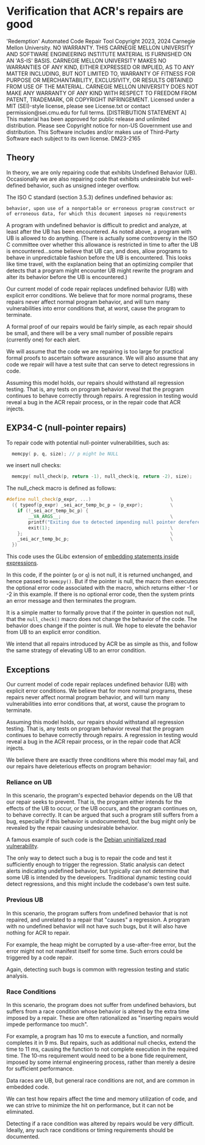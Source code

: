 # Verification that ACR's repairs are good

<legal>
'Redemption' Automated Code Repair Tool
Copyright 2023, 2024 Carnegie Mellon University.
NO WARRANTY. THIS CARNEGIE MELLON UNIVERSITY AND SOFTWARE ENGINEERING
INSTITUTE MATERIAL IS FURNISHED ON AN 'AS-IS' BASIS. CARNEGIE MELLON
UNIVERSITY MAKES NO WARRANTIES OF ANY KIND, EITHER EXPRESSED OR IMPLIED,
AS TO ANY MATTER INCLUDING, BUT NOT LIMITED TO, WARRANTY OF FITNESS FOR
PURPOSE OR MERCHANTABILITY, EXCLUSIVITY, OR RESULTS OBTAINED FROM USE OF
THE MATERIAL. CARNEGIE MELLON UNIVERSITY DOES NOT MAKE ANY WARRANTY OF ANY
KIND WITH RESPECT TO FREEDOM FROM PATENT, TRADEMARK, OR COPYRIGHT
INFRINGEMENT.
Licensed under a MIT (SEI)-style license, please see License.txt or
contact permission@sei.cmu.edu for full terms.
[DISTRIBUTION STATEMENT A] This material has been approved for public
release and unlimited distribution.  Please see Copyright notice for
non-US Government use and distribution.
This Software includes and/or makes use of Third-Party Software each
subject to its own license.
DM23-2165
</legal>

## Theory

In theory, we are only repairing code that exhibits Undefined Behavior (UB). Occasionally we are also repairing code that exhibits undesirable but well-defined behavior, such as unsigned integer overflow.

The ISO C standard (section 3.5.3) defines undefined behavior as:

    behavior, upon use of a nonportable or erroneous program construct or of erroneous data, for which this document imposes no requirements

A program with undefined behavior is difficult to predict and analyze, at least after the UB has been encountered. As noted above, a program with UB is allowed to do anything.   (There is actually some controversy in the ISO C committee over whether this allowance is restricted in time to after the UB is encountered...some believe that UB can, and does, allow programs to behave in unpredictable fashion before the UB is encountered.  This looks like time travel, with the explanation being that an optimizing compiler that detects that a program might encounter UB might rewrite the program and alter its behavior before the UB is encountered.)

Our current model of code repair replaces undefined behavior (UB) with explicit error conditions. We believe that for more normal programs, these repairs never affect normal program behavior, and will turn many vulnerabilities into error conditions that, at worst, cause the program to terminate.

A formal proof of our repairs would be fairly simple, as each repair should be small, and there will be a very small number of possible repairs (currently one) for each alert.

We will assume that the code we are repairing is too large for practical formal proofs to ascertain software assurance.  We will also assume that any code we repair will have a test suite that can serve to detect regressions in code.

Assuming this model holds, our repairs should withstand all regression testing. That is, any tests on program behavior reveal that the program continues to behave correctly through repairs. A regression in testing would reveal a bug in the ACR repair process, or in the repair code that ACR injects.

## EXP34-C (null-pointer repairs)

To repair code with potential null-pointer vulnerabilities, such as:

``` cpp
  memcpy( p, q, size); // p might be NULL
```

we insert null checks:

``` cpp
  memcpy( null_check(p, return -1), null_check(q, return -2), size);
```

The null_check macro is defined as follows:

``` cpp
#define null_check(p_expr, ...)                             \
  ({ typeof(p_expr) _sei_acr_temp_bc_p = (p_expr);          \
    if (!_sei_acr_temp_bc_p) {                                               \
        __VA_ARGS__;                                        \
        printf("Exiting due to detected impending null pointer dereference in file %s, function %s, line %d\n", __FILE__, __func__, __LINE__); \
        exit(1);                                            \
    };                                                      \
    _sei_acr_temp_bc_p;                                     \
  })
```

This code uses the GLibc extension of [embedding statements inside expressions](https://gcc.gnu.org/onlinedocs/gcc-3.3.1/gcc/Statement-Exprs.html).

In this code, if the pointer (`p` or `q`) is not null, it is returned unchanged, and hence passed to `memcpy()`. But if the pointer is null, the macro then executes the optional error code associated with the macro, which returns either -1 or -2 in this example. If there is no optional error code, then the system prints an error message and then terminates the program.

It is a simple matter to formally prove that if the pointer in question not null, that the `null_check()` macro does not change the behavior of the code. The behavior does change if the pointer is null. We hope to elevate the behavior from UB to an explicit error condition.

We intend that all repairs introduced by ACR be as simple as this, and follow the same strategy of elevating UB to an error condition.

## Exceptions

Our current model of code repair replaces undefined behavior (UB) with explicit error conditions. We believe that for more normal programs, these repairs never affect normal program behavior, and will turn many vulnerabilities into error conditions that, at worst, cause the program to terminate.

Assuming this model holds, our repairs should withstand all regression testing. That is, any tests on program behavior reveal that the program continues to behave correctly through repairs. A regression in testing would reveal a bug in the ACR repair process, or in the repair code that ACR injects.

We believe there are exactly three conditions where this model may fail, and our repairs have deleterious effects on program behavior:

### Reliance on UB

In this scenario, the program's expected behavior depends on the UB that our repair seeks to prevent.  That is, the program either intends for the effects of the UB to occur, or the UB occurs, and the program continues on, to behave correctly.  It can be argued that such a program still suffers from a bug, especially if this behavior is undocumented, but the bug might only be revealed by the repair causing undesirable behavior.

A famous example of such code is the [Debian uninitialized read vulnerability](https://randomoracle.wordpress.com/2008/06/07/debianopenssl-vulnerability-subtle-and-fatal-12/).

The only way to detect such a bug is to repair the code and test it sufficiently enough to trigger the regression.  Static analysis can detect alerts indicating undefined behavior, but typically can not determine that some UB is intended by the developers.  Traditional dynamic testing could detect regressions, and this might include the codebase's own test suite.

### Previous UB

In this scenario, the program suffers from undefined behavior that is not repaired, and unrelated to a repair that "causes" a regression.  A program with no undefined behavior will not have such bugs, but it will also have nothing for ACR to repair.

For example, the heap might be corrupted by a use-after-free error, but the error might not not manifest itself for some time. Such errors could be triggered by a code repair.

Again, detecting such bugs is common with regression testing and static analysis.

### Race Conditions

In this scenario, the program does not suffer from undefined behaviors, but suffers from a race condition whose behavior is altered by the extra time imposed by a repair.  These are often rationalized as "inserting repairs would impede performance too much".

For example, a program has 10 ms to execute a function, and normally completes it in 9 ms. But repairs, such as additional null checks, extend the time to 11 ms, causing the function to not complete execution in the required time.  The 10-ms requirement would need to be a bone fide requirement, imposed by some internal engineering process, rather than merely a desire for sufficient performance.

Data races are UB, but general race conditions are not, and are common in embedded code.

We can test how repairs affect the time and memory utilization of code, and we can strive to minimize the hit on performance, but it can not be eliminated.

Detecting if a race condition was altered by repairs would be very difficult. Ideally, any such race conditions or timing requirements should be documented.
